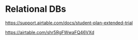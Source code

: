 # Relational DBs


https://support.airtable.com/docs/student-plan-extended-trial

https://airtable.com/shr5RgFWwaFQ46VXd


